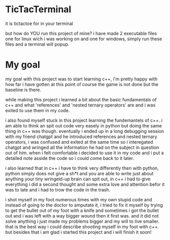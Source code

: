 # TicTacTerminal
it is tictactoe for in your terminal

but how do YOU run this project of mine?
i have made 2 executable files one for linux wich i was working on and one for windows,
simply run these files and a terminal will popup.

# My goal
my goal with this project was to start learning c++,
i'm pretty happy with how far i have gotten at this point of course the game is not done but the baseline is there.

while making this project i learned a bit about the basic fundamentals of c++ and
what 'references' and 'nested ternary operators' are and i was exited to use them in my code.

i also found myself stuck in this project learning the fundemantels of c++.
i am able to think an spit out code very easely in python but doing the same thing in c++ was though.
eventually i ended up in a long debugging session with my friend chatgpt and he introduced references and nested ternary operators,
i was confused and exited at the same time so i interegated chatgpt and wringed all the information he had on the subject in question out of him.
when i felt comfortable i decided to use it in my code and i put a detailed note asside the code so i could come back to it later.

i also learned that in c++ i have to think very differently then with python,
python simply does not give a sh*t and you are able to write just about anything your tiny wringeld-up brain can spit out,
in c++ i had to give everything i did a second thought and some extra love and attention befor it was to late and i had to trow the code in the trash.

i shot myself in my foot numerous times with my own stupid code and instead of going to the doctor to amputate it,
i tried to fix it myself by trying to get the bullet out of my foot with a knife and sometimes i got the bullet out and i was left with a way bigger wound then it first was.
and it did not solve anything i just made my problems bigger and my will to live smaller.
that is the best way i could describe shooting myself in my foot with c++.
but besides that i am glad i started this project and i will finish it soon!
